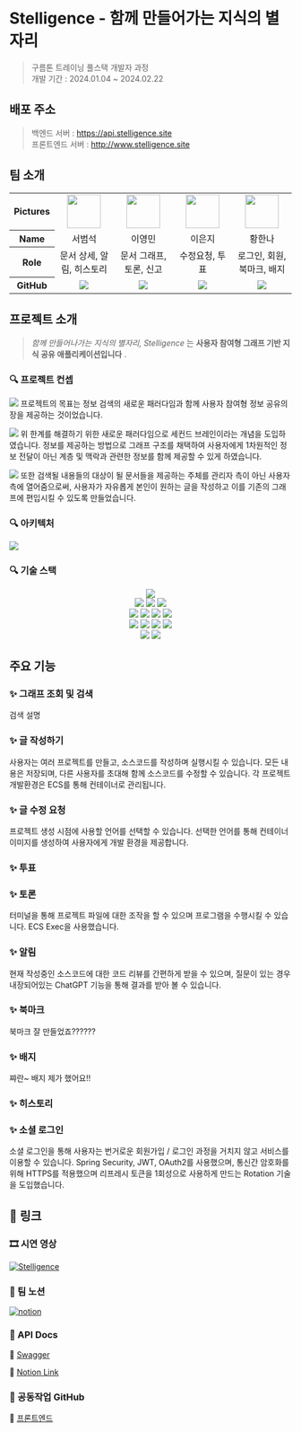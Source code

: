 <div align="left">

# Stelligence - 함께 만들어가는 지식의 별자리

> 구름톤 트레이닝 풀스택 개발자 과정 <br>
> 개발 기간 : 2024.01.04 ~ 2024.02.22

## 배포 주소
> 백엔드 서버 : https://api.stelligence.site<br>
> 프론트엔드 서버 : http://www.stelligence.site
> 
## 팀 소개

<table width="500" align="center">
<tbody>
<tr>
<th>Pictures</th>
<td width="100" align="center">
<a href="https://github.com/sbslc2000">
<img src="https://avatars.githubusercontent.com/u/60257970?v=4" width="60" height="60">
</a>
</td>
<td width="100" align="center">
<a href="https://github.com/youngandmini">
<img src="https://avatars.githubusercontent.com/u/80088671?v=4" width="60" height="60">
</a>
</td>
<td width="100" align="center">
<a href="https://github.com/eenzzi">
<img src="https://avatars.githubusercontent.com/u/142785172?v=4" width="60" height="60">
</a>
</td>
<td width="100" align="center">
<a href="https://github.com/Sooamazing">
<img src="https://avatars.githubusercontent.com/u/91259986?v=4" width="60" height="60">
</a>
</td>
</tr>
<tr>
<th>Name</th>
<td width="100" align="center">서범석</td>
<td width="100" align="center">이영민</td>
<td width="100" align="center">이은지</td>
<td width="100" align="center">황한나</td>

</tr>
<tr>
<th>Role</th>
<td width="150" align="center">
문서 상세, 알림, 히스토리<br>
</td>
<td width="150" align="center">
문서 그래프, 토론, 신고<br>
</td>
<td width="150" align="center">
수정요청, 투표
<br>
</td>
<td width="150" align="center">
로그인, 회원, 북마크, 배지
<br>
</td>
</tr>
<tr>
<th>GitHub</th>
<td width="100" align="center">
<a href="https://github.com/sbslc2000">
<img src="http://img.shields.io/badge/sbslc2000-green?style=social&logo=github"/>
</a>
</td>
<td width="100" align="center">
<a href="https://github.com/youngandmini">
<img src="http://img.shields.io/badge/youngandmini-green?style=social&logo=github"/>
</a>
</td>
<td width="100" align="center">
<a href="https://github.com/eenzzi">
<img src="http://img.shields.io/badge/eenzzi-green?style=social&logo=github"/>
</a>
</td>
<td width="100" align="center">
<a href="https://github.com/Sooamazing">
<img src="http://img.shields.io/badge/Sooamazing-green?style=social&logo=github"/>
</a>
</td>

</tr>
</tbody>
</table>

## 프로젝트 소개

> *함께 만들어나가는 지식의 별자리, Stelligence* 는 **사용자 참여형 그래프 기반 지식 공유 애플리케이션입니다** . 

### 🔍 프로젝트 컨셉

![](https://i.imgur.com/qCDGqQd.png)
프로젝트의 목표는 정보 검색의 새로운 패러다임과 함께 사용자 참여형 정보 공유의 장을 제공하는 것이었습니다.

![](https://i.imgur.com/tzjAPW6.png)
위 한계를 해결하기 위한 새로운 패러다임으로 세컨드 브레인이라는 개념을 도입하였습니다. 정보를 제공하는 방법으로 그래프 구조를 채택하여 사용자에게 1차원적인 정보 전달이 아닌 계층 및 맥락과 관련한 정보를 함께 제공할 수 있게 하였습니다.

![](https://i.imgur.com/muv6N2d.png)
또한 검색될 내용들의 대상이 될 문서들을 제공하는 주체를 관리자 측이 아닌 사용자 측에 열어줌으로써, 사용자가 자유롭게 본인이 원하는 글을 작성하고 이를 기존의 그래프에 편입시킬 수 있도록 만들었습니다.

### 🔍 아키텍처
![](https://i.imgur.com/Gvjz81H.png)

### 🔍 기술 스택

<div align="center">

<img src="https://img.shields.io/badge/java-007396?style=for-the-badge&logo=java&logoColor=white">
<br/>  
<img src="https://img.shields.io/badge/mysql-4479A1?style=for-the-badge&logo=mysql&logoColor=white">
<img src="https://img.shields.io/badge/neo4j-4581C3?style=for-the-badge&logo=neo4j&logoColor=white">
<img src="https://img.shields.io/badge/Redis-DC382D?style=for-the-badge&logo=redis&logoColor=white">
<br/>  
<img src="https://img.shields.io/badge/springboot-6DB33F?style=for-the-badge&logo=springboot&logoColor=white">
<img src="https://img.shields.io/badge/hibernate-59666C?style=for-the-badge&logo=hibernate&logoColor=white">
<img src="https://img.shields.io/badge/spring security-6DB33F?style=for-the-badge&logo=springsecurity&logoColor=white">
<img src="https://img.shields.io/badge/jwt-000000?style=for-the-badge&logo=JSONWebTokens&logoColor=white">
<br/>  
<img src="https://img.shields.io/badge/NGINX-009639?style=for-the-badge&logo=NGINX&logoColor=white">
<img src="https://img.shields.io/badge/Docker-2CA5E0?style=for-the-badge&logo=docker&logoColor=white">
<img src="https://img.shields.io/badge/Amazon RDS-527FFF?style=for-the-badge&logo=amazonrds&logoColor=white">
<img src="https://img.shields.io/badge/Amazon EC2-FF9900?style=for-the-badge&logo=amazonec2&logoColor=white">
<br/>   
<img src="https://img.shields.io/badge/Grafana-F2F4F9?style=for-the-badge&logo=grafana&logoColor=orange&labelColor=F2F4F9">
<img src="https://img.shields.io/badge/Prometheus-000000?style=for-the-badge&logo=prometheus&labelColor=000000">

</div>

## 주요 기능

### ✨ 그래프 조회 및 검색
검색 설명
### ✨ 글 작성하기
사용자는 여러 프로젝트를 만들고, 소스코드를 작성하며 실행시킬 수 있습니다. 모든 내용은 저장되며, 다른 사용자를 초대해 함께 소스코드를 수정할 수 있습니다. 각 프로젝트 개발환경은 ECS를 통해 컨테이너로 관리됩니다.
### ✨ 글 수정 요청
프로젝트 생성 시점에 사용할 언어를 선택할 수 있습니다. 선택한 언어를 통해 컨테이너 이미지를 생성하여 사용자에게 개발 환경을 제공합니다.
### ✨ 투표

### ✨ 토론
터미널을 통해 프로젝트 파일에 대한 조작을 할 수 있으며 프로그램을 수행시킬 수 있습니다. ECS Exec을 사용했습니다.
### ✨ 알림
현재 작성중인 소스코드에 대한 코드 리뷰를 간편하게 받을 수 있으며, 질문이 있는 경우 내장되어있는 ChatGPT 기능을 통해 결과를 받아 볼 수 있습니다.
### ✨ 북마크
북마크 잘 만들었죠??????
### ✨ 배지
쨔란~ 배지 제가 했어요!!
### ✨ 히스토리

### ✨ 소셜 로그인 
소셜 로그인을 통해 사용자는 번거로운 회원가입 / 로그인 과정을 거치지 않고 서비스를 이용할 수 있습니다. Spring Security, JWT, OAuth2를 사용했으며, 통신간 암호화를 위해 HTTPS를 적용했으며 리프레시 토큰을 1회성으로 사용하게 만드는 Rotation 기술을 도입했습니다.


## 🔗 링크

### 🎞 시연 영상

[![Stelligence](https://i.ytimg.com/vi/qIK4Re_SwhQ/hqdefault.jpg?sqp=-oaymwEcCPYBEIoBSFXyq4qpAw4IARUAAIhCGAFwAcABBg==&rs=AOn4CLDWav8g9pOaiHyGf57LjT9tO86Dfg)](https://youtu.be/WGH8kCDN1cs?si=YFMu2SgmgugPdlop)

### 📝 팀 노션
<a href="https://www.notion.so/7-6ff5c3b7a51c4ba9b4201a804cd37b60"><img alt="notion" src ="https://img.shields.io/badge/notion-skyblue.svg?&style=for-the-badge&logo=notion&logoColor=black"/></a>

### 📌 API Docs
 🔗 [Swagger](https://api.stelligence.site/api-docs)
 
 🔗 [Notion Link](https://excited-cycle-902.notion.site/API-ec8902badd2147ae8bfcaf7223539427?pvs=4)

### 🤝 공동작업 GitHub

💫 [프론트엔드](https://github.com/Eagle-Strike-7/stelligence-frontend)

</div>
